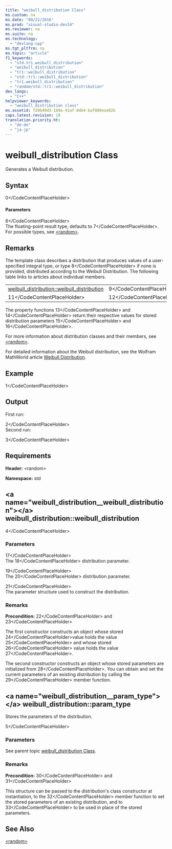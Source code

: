 ```yaml
---
title: "weibull_distribution Class"
ms.custom: na
ms.date: "09/22/2016"
ms.prod: "visual-studio-dev14"
ms.reviewer: na
ms.suite: na
ms.technology: 
  - "devlang-cpp"
ms.tgt_pltfrm: na
ms.topic: "article"
f1_keywords: 
  - "std.tr1.weibull_distribution"
  - "weibull_distribution"
  - "tr1::weibull_distribution"
  - "std::tr1::weibull_distribution"
  - "tr1.weibull_distribution"
  - "random/std::tr1::weibull_distribution"
dev_langs: 
  - "C++"
helpviewer_keywords: 
  - "weibull_distribution class"
ms.assetid: f20b49d3-1b9a-41af-8db4-baf800eaa02b
caps.latest.revision: 18
translation.priority.ht: 
  - "de-de"
  - "ja-jp"
---
```

# weibull_distribution Class
Generates a Weibull distribution.  
  
## Syntax  
  
<CodeContentPlaceHolder>0\</CodeContentPlaceHolder>  
#### Parameters  
 <CodeContentPlaceHolder>6\</CodeContentPlaceHolder>  
 The floating-point result type, defaults to <CodeContentPlaceHolder>7\</CodeContentPlaceHolder>. For possible types, see [\<random>](../vs140/-random-.md).  
  
## Remarks  
 The template class describes a distribution that produces values of a user-specified integral type, or type <CodeContentPlaceHolder>8\</CodeContentPlaceHolder> if none is provided, distributed according to the Weibull Distribution. The following table links to articles about individual members.  
  
||||  
|-|-|-|  
|[weibull_distribution::weibull_distribution](#weibull_distribution__weibull_distribution)|<CodeContentPlaceHolder>9\</CodeContentPlaceHolder>|<CodeContentPlaceHolder>10\</CodeContentPlaceHolder>|  
|<CodeContentPlaceHolder>11\</CodeContentPlaceHolder>|<CodeContentPlaceHolder>12\</CodeContentPlaceHolder>|[weibull_distribution::param_type](#weibull_distribution__param_type)|  
  
 The property functions <CodeContentPlaceHolder>13\</CodeContentPlaceHolder> and <CodeContentPlaceHolder>14\</CodeContentPlaceHolder> return their respective values for stored distribution parameters <CodeContentPlaceHolder>15\</CodeContentPlaceHolder> and <CodeContentPlaceHolder>16\</CodeContentPlaceHolder>.  
  
 For more information about distribution classes and their members, see [\<random>](../vs140/-random-.md).  
  
 For detailed information about the Weibull distribution, see the Wolfram MathWorld article                 [Weibull Distribution](http://go.microsoft.com/fwlink/?LinkId=401115).  
  
## Example  
  
<CodeContentPlaceHolder>1\</CodeContentPlaceHolder>  
## Output  
 First run:  
  
<CodeContentPlaceHolder>2\</CodeContentPlaceHolder>  
 Second run:  
  
<CodeContentPlaceHolder>3\</CodeContentPlaceHolder>  
## Requirements  
 **Header:** \<random>  
  
 **Namespace:** std  
  
##  \<a name="weibull_distribution__weibull_distribution">\</a>  weibull_distribution::weibull_distribution  
  
<CodeContentPlaceHolder>4\</CodeContentPlaceHolder>  
### Parameters  
 <CodeContentPlaceHolder>17\</CodeContentPlaceHolder>  
 The <CodeContentPlaceHolder>18\</CodeContentPlaceHolder> distribution parameter.  
  
 <CodeContentPlaceHolder>19\</CodeContentPlaceHolder>  
 The <CodeContentPlaceHolder>20\</CodeContentPlaceHolder> distribution parameter.  
  
 <CodeContentPlaceHolder>21\</CodeContentPlaceHolder>  
 The parameter structure used to construct the distribution.  
  
### Remarks  
 **Precondition:** <CodeContentPlaceHolder>22\</CodeContentPlaceHolder> and <CodeContentPlaceHolder>23\</CodeContentPlaceHolder>  
  
 The first constructor constructs an object whose stored <CodeContentPlaceHolder>24\</CodeContentPlaceHolder>value holds the value <CodeContentPlaceHolder>25\</CodeContentPlaceHolder> and whose stored <CodeContentPlaceHolder>26\</CodeContentPlaceHolder> value holds the value <CodeContentPlaceHolder>27\</CodeContentPlaceHolder>.  
  
 The second constructor constructs an object whose stored parameters are initialized from <CodeContentPlaceHolder>28\</CodeContentPlaceHolder>. You can obtain and set the current parameters of an existing distribution by calling the <CodeContentPlaceHolder>29\</CodeContentPlaceHolder> member function.  
  
##  \<a name="weibull_distribution__param_type">\</a>  weibull_distribution::param_type  
 Stores the parameters of the distribution.  
  
<CodeContentPlaceHolder>5\</CodeContentPlaceHolder>  
### Parameters  
 See parent topic [weibull_distribution Class](../vs140/weibull_distribution-class.md).  
  
### Remarks  
 **Precondition:** <CodeContentPlaceHolder>30\</CodeContentPlaceHolder> and <CodeContentPlaceHolder>31\</CodeContentPlaceHolder>  
  
 This structure can be passed to the distribution's class constructor at instantiation, to the <CodeContentPlaceHolder>32\</CodeContentPlaceHolder> member function to set the stored parameters of an existing distribution, and to <CodeContentPlaceHolder>33\</CodeContentPlaceHolder> to be used in place of the stored parameters.  
  
## See Also  
 [\<random>](../vs140/-random-.md)